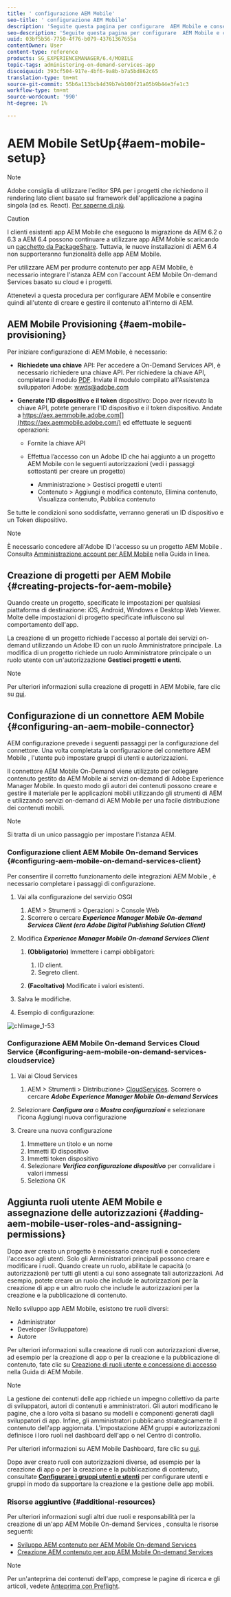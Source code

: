 ```yaml
---
title: ' configurazione AEM Mobile'
seo-title: ' configurazione AEM Mobile'
description: 'Seguite questa pagina per configurare  AEM Mobile e consentire all''utente di creare e gestire il contenuto all''interno di AEM. Questa pagina fornisce informazioni sull’integrazione dell’istanza AEM con l’account AEM Mobile On-demand Services  basato su cloud e i progetti. '
seo-description: 'Seguite questa pagina per configurare  AEM Mobile e consentire all''utente di creare e gestire il contenuto all''interno di AEM. Questa pagina fornisce informazioni sull’integrazione dell’istanza AEM con l’account AEM Mobile On-demand Services  basato su cloud e i progetti. '
uuid: 03bf5b56-7750-4f76-b079-43761367655a
contentOwner: User
content-type: reference
products: SG_EXPERIENCEMANAGER/6.4/MOBILE
topic-tags: administering-on-demand-services-app
discoiquuid: 393cf504-917e-4bf6-9a8b-b7a5bd862c65
translation-type: tm+mt
source-git-commit: 55b6a113bcb4d39b7eb100f21a05b9b44e3fe1c3
workflow-type: tm+mt
source-wordcount: '990'
ht-degree: 1%

---
```



#  AEM Mobile SetUp{#aem-mobile-setup}

>[!NOTE]
>
> Adobe consiglia di utilizzare l&#39;editor SPA per i progetti che richiedono il rendering lato client basato sul framework dell&#39;applicazione a pagina singola (ad es. React). [Per saperne di più](/help/sites-developing/spa-overview.md).

>[!CAUTION]
>
>I clienti esistenti  app AEM Mobile che eseguono la migrazione da AEM 6.2 o 6.3 a AEM 6.4 possono continuare a utilizzare  app AEM Mobile scaricando un [pacchetto da PackageShare](https://www.adobeaemcloud.com/content/marketplace/marketplaceProxy.html?packagePath=/content/companies/public/adobe/packages/cq640/compatpack/aem-mobile-package). Tuttavia, le nuove installazioni di AEM 6.4 non supporteranno  funzionalità delle app AEM Mobile.

Per utilizzare AEM per produrre contenuto per  app AEM Mobile, è necessario integrare l&#39;istanza AEM con l&#39;account AEM Mobile On-demand Services  basato su cloud e i progetti.

Attenetevi a questa procedura per configurare  AEM Mobile e consentire quindi all&#39;utente di creare e gestire il contenuto all&#39;interno di AEM.

##  AEM Mobile Provisioning {#aem-mobile-provisioning}

Per iniziare  configurazione di AEM Mobile, è necessario:

* **Richiedete una chiave** API: Per accedere a On-Demand Services API, è necessario richiedere una chiave API. Per richiedere la chiave API, completare il modulo [PDF](https://helpx.adobe.com/digital-publishing-solution/help/integrating-dps.html). Inviate il modulo compilato all&#39;Assistenza sviluppatori  Adobe: [wwds@adobe.com](mailto:wwds@adobe.com)

* **Generate l&#39;ID dispositivo e il token** dispositivo: Dopo aver ricevuto la chiave API, potete generare l&#39;ID dispositivo e il token dispositivo. Andate a https://aex.aemmobile.adobe.com[](https://aex.aemmobile.adobe.com/) ed effettuate le seguenti operazioni:

   * Fornite la chiave API
   * Effettua l’accesso con un Adobe ID  che hai aggiunto a un progetto AEM Mobile  con le seguenti autorizzazioni (vedi i passaggi sottostanti per creare un progetto)

      * Amministrazione > Gestisci progetti e utenti
      * Contenuto > Aggiungi e modifica contenuto, Elimina contenuto, Visualizza contenuto, Pubblica contenuto

Se tutte le condizioni sono soddisfatte, verranno generati un ID dispositivo e un Token dispositivo.

>[!NOTE]
>
>È necessario concedere all&#39;Adobe ID  l&#39;accesso su un progetto AEM Mobile . Consulta [Amministrazione account per  AEM Mobile](https://helpx.adobe.com/digital-publishing-solution/help/account-admin-dps.html) nella Guida in linea.

## Creazione di progetti per  AEM Mobile {#creating-projects-for-aem-mobile}

Quando create un progetto, specificate le impostazioni per qualsiasi piattaforma di destinazione: iOS, Android, Windows e Desktop Web Viewer. Molte delle impostazioni di progetto specificate influiscono sul comportamento dell&#39;app.

La creazione di un progetto richiede l&#39;accesso al portale dei servizi on-demand utilizzando un Adobe ID  con un ruolo Amministratore principale. La modifica di un progetto richiede un ruolo Amministratore principale o un ruolo utente con un&#39;autorizzazione **Gestisci progetti e utenti**.

>[!NOTE]
>
>Per ulteriori informazioni sulla creazione di progetti in  AEM Mobile, fare clic su [qui](https://helpx.adobe.com/digital-publishing-solution/help/creating-projects.html).

## Configurazione di un connettore AEM Mobile  {#configuring-an-aem-mobile-connector}

AEM configurazione prevede i seguenti passaggi per la configurazione del connettore. Una volta completata la configurazione del connettore AEM Mobile , l&#39;utente può impostare gruppi di utenti e autorizzazioni.

Il connettore AEM Mobile On-Demand  viene utilizzato per collegare  contenuto gestito da AEM Mobile ai servizi on-demand di Adobe Experience Manager Mobile. In questo modo gli autori dei contenuti possono creare e gestire il materiale per le applicazioni mobili utilizzando gli strumenti di AEM e utilizzando  servizi on-demand di AEM Mobile per una facile distribuzione dei contenuti mobili.

>[!NOTE]
>
>Si tratta di un unico passaggio per impostare l&#39;istanza AEM.

### Configurazione  client AEM Mobile On-demand Services {#configuring-aem-mobile-on-demand-services-client}

Per consentire il corretto funzionamento delle integrazioni AEM Mobile , è necessario completare i passaggi di configurazione.

1. Vai alla configurazione del servizio OSGI

   1. AEM > Strumenti > Operazioni > Console Web
   1. Scorrere o cercare ***Experience Manager Mobile On-demand Services Client (era  Adobe Digital Publishing Solution Client)***

1. Modifica ***Experience Manager Mobile On-demand Services Client***

   1. **(Obbligatorio)** Immettere i campi obbligatori:

      1. ID client.
      1. Segreto client.
   1. **(Facoltativo)** Modificate i valori esistenti.


1. Salva le modifiche.
1. Esempio di configurazione:

![chlimage_1-53](assets/chlimage_1-53.png)

### Configurazione  AEM Mobile On-demand Services Cloud Service {#configuring-aem-mobile-on-demand-services-cloudservice}

1. Vai ai Cloud Services

   1. AEM > Strumenti > Distribuzione> [CloudServices](http://localhost:4502/libs/cq/core/content/tools/cloudservices.html). Scorrere o cercare ***Adobe Experience Manager Mobile On-demand Services***

1. Selezionare ***Configura ora*** o ***Mostra configurazioni*** e selezionare l&#39;icona Aggiungi nuova configurazione

1. Creare una nuova configurazione

   1. Immettere un titolo e un nome
   1. Immetti ID dispositivo
   1. Immetti token dispositivo
   1. Selezionare ***Verifica configurazione dispositivo*** per convalidare i valori immessi
   1. Seleziona OK

## Aggiunta  ruoli utente AEM Mobile e assegnazione delle autorizzazioni {#adding-aem-mobile-user-roles-and-assigning-permissions}

Dopo aver creato un progetto è necessario creare ruoli e concedere l&#39;accesso agli utenti. Solo gli Amministratori principali possono creare e modificare i ruoli. Quando create un ruolo, abilitate le capacità (o autorizzazioni) per tutti gli utenti a cui sono assegnate tali autorizzazioni. Ad esempio, potete creare un ruolo che include le autorizzazioni per la creazione di app e un altro ruolo che include le autorizzazioni per la creazione e la pubblicazione di contenuto.

Nello sviluppo  app AEM Mobile, esistono tre ruoli diversi:

* Administrator
* Developer (Sviluppatore)
* Autore

Per ulteriori informazioni sulla creazione di ruoli con autorizzazioni diverse, ad esempio per la creazione di app o per la creazione e la pubblicazione di contenuto, fate clic su [Creazione di ruoli utente e concessione di accesso](https://helpx.adobe.com/digital-publishing-solution/help/account-admin-dps.html) nella  Guida di AEM Mobile.

>[!NOTE]
>
>La gestione dei contenuti delle app richiede un impegno collettivo da parte di sviluppatori, autori di contenuti e amministratori. Gli autori modificano le pagine, che a loro volta si basano su modelli e componenti generati dagli sviluppatori di app. Infine, gli amministratori pubblicano strategicamente il contenuto dell&#39;app aggiornata. L&#39;impostazione AEM gruppi e autorizzazioni definisce i loro ruoli nel dashboard dell&#39;app o nel Centro di controllo.
>
>Per ulteriori informazioni su  AEM Mobile Dashboard, fare clic su [qui](/help/mobile/mobile-apps-ondemand-application-dashboard.md).

Dopo aver creato ruoli con autorizzazioni diverse, ad esempio per la creazione di app o per la creazione e la pubblicazione di contenuto, consultate [**Configurare i gruppi utenti e utenti**](/help/mobile/aem-mobile-configure-users.md) per configurare utenti e gruppi in modo da supportare la creazione e la gestione delle app mobili.

### Risorse aggiuntive {#additional-resources}

Per ulteriori informazioni sugli altri due ruoli e responsabilità per la creazione di un&#39;app AEM Mobile On-demand Services , consulta le risorse seguenti:

* [Sviluppo AEM contenuto per  AEM Mobile On-demand Services](/help/mobile/aem-mobile-on-demand.md)
* [Creazione AEM contenuto per  app AEM Mobile On-demand Services](/help/mobile/mobile-apps-ondemand.md)

>[!NOTE]
>
>Per un&#39;anteprima dei contenuti dell&#39;app, comprese le pagine di ricerca e gli articoli, vedete [Anteprima con Preflight](/help/mobile/aem-mobile-manage-ondemand-services.md).
